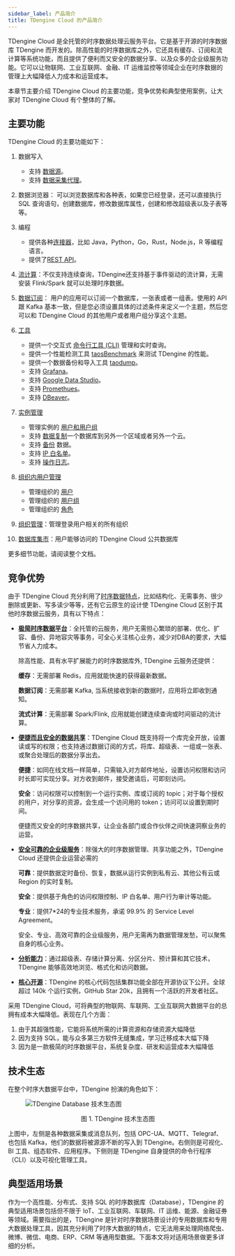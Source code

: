 ```yaml
---
sidebar_label: 产品简介
title: TDengine Cloud 的产品简介
---
```


TDengine Cloud 是全托管的时序数据处理云服务平台。它是基于开源的时序数据库 TDengine 而开发的。除高性能的时序数据库之外，它还具有缓存、订阅和流计算等系统功能，而且提供了便利而又安全的数据分享、以及众多的企业级服务功能。它可以让物联网、工业互联网、金融、IT 运维监控等领域企业在时序数据的管理上大幅降低人力成本和运营成本。

本章节主要介绍 TDengine Cloud 的主要功能，竞争优势和典型使用案例，让大家对 TDengine Cloud 有个整体的了解。

## 主要功能

TDengine Cloud 的主要功能如下：

1. 数据写入
   - 支持 [数据源](../data-in/ds/)。
   - 支持 [数据采集代理](../data-in/dca/)。
2. 数据浏览器： 可以浏览数据库和各种表，如果您已经登录，还可以直接执行 SQL 查询语句，创建数据库，修改数据库属性，创建和修改超级表以及子表等等。
3. 编程
    - 提供各种[连接器](../programming/connector/)，比如 Java，Python，Go，Rust，Node.js，R 等编程语言。
    - 提供了[REST API](../programming/connector/rest-api/)。
4. [流计算](../stream/)：不仅支持连续查询，TDengine还支持基于事件驱动的流计算，无需安装 Flink/Spark 就可以处理时序数据。
5. [数据订阅](../data-subscription/)： 用户的应用可以订阅一个数据库，一张表或者一组表。使用的 API 跟 Kafka 基本一致，但是您必须设置具体的过滤条件来定义一个主题，然后您可以和 TDengine Cloud 的其他用户或者用户组分享这个主题。
6. [工具](../tools)
   - 提供一个交互式 [命令行工具 (CLI)](../tools/cli/) 管理和实时查询。
   - 提供一个性能检测工具 [taosBenchmark](../tools/taosbenchmark/) 来测试 TDengine 的性能。
   - 提供一个数据备份和导入工具 [taodump](../tools/taosdump/)。
   - 支持 [Grafana](../tools/grafana/)。
   - 支持 [Google Data Studio](../tools/gds/)。
   - 支持 [Promethues](../tools/prometheus/)。
   - 支持 [DBeaver](../tools/dbeaver/)。
7. [实例管理](../instance-mgmt)
   - 管理实例的 [用户和用户组](../instance-mgmt/user-mgmt)
   - 支持 [数据复制](../instance-mgmt/replication)一个数据库到另外一个区域或者另外一个云。
   - 支持 [备份](../instance-mgmt/backup) 数据。
   - 支持 [IP 白名单](../instance-mgmt/ip-whites)。
   - 支持 [操作日志](../instance-mgmt/ops-logs)。

8. [组织内用户管理](../user-mgmt)
   - 管理组织的 [用户](../user-mgmt/users)
   - 管理组织的 [用户组](../user-mgmt/usergroups)
   - 管理组织的 [角色](../user-mgmt/roles)

9. [组织管理](../orgs)：管理登录用户相关的所有组织

10. [数据库集市](../dbmarts)：用户能够访问的 TDengine Cloud 公共数据库

更多细节功能，请阅读整个文档。

## 竞争优势

由于 TDengine Cloud 充分利用了[时序数据特点](https://www.taosdata.com/blog/2019/07/09/105.html)，比如结构化、无需事务、很少删除或更新、写多读少等等，还有它云原生的设计使 TDengine Cloud 区别于其他时序数据云服务，具有以下特点：

- **[极简时序数据平台](https://www.taosdata.com/tdengine/simplified_solution_for_time-series_data_processing)**：全托管的云服务，用户无需担心繁琐的部署、优化、扩容、备份、异地容灾等事务，可全心关注核心业务，减少对DBA的要求，大幅节省人力成本。

   除高性能、具有水平扩展能力的时序数据库外, TDengine 云服务还提供：

   **缓存**：无需部署 Redis，应用就能快速的获得最新数据。

   **数据订阅**：无需部署 Kafka, 当系统接收到新的数据时，应用将立即收到通知。

   **流式计算**：无需部署 Spark/Flink, 应用就能创建连续查询或时间驱动的流计算。

- **[便捷而且安全的数据共享](https://www.taosdata.com/tdengine/cloud/data-sharing)**：TDengine Cloud 既支持将一个库完全开放，设置读或写的权限；也支持通过数据订阅的方式，将库、超级表、一组或一张表、或聚合处理后的数据分享出去。

   **便捷**：如同在线文档一样简单，只需输入对方邮件地址，设置访问权限和访问时长即可实现分享。对方收到邮件，接受邀请后，可即刻访问。

   **安全**：访问权限可以控制到一个运行实例、库或订阅的 topic；对于每个授权的用户，对分享的资源，会生成一个访问用的 token；访问可以设置到期时间。

   便捷而又安全的时序数据共享，让企业各部门或合作伙伴之间快速洞察业务的运营。

- **[安全可靠的企业级服务](https://tdengine.com/tdengine/high-performance-time-series-database/)**：除强大的时序数据管理、共享功能之外，TDengine Cloud 还提供企业运营必需的

   **可靠**：提供数据定时备份、恢复，数据从运行实例到私有云、其他公有云或 Region 的实时复制。

   **安全**：提供基于角色的访问权限控制、IP 白名单、用户行为审计等功能。

   **专业**：提供7*24的专业技术服务，承诺 99.9% 的 Service Level Agreement。

   安全、专业、高效可靠的企业级服务，用户无需再为数据管理发愁，可以聚焦自身的核心业务。

- **[分析能力](https://www.taosdata.com/tdengine/easy_data_analytics)**：通过超级表、存储计算分离、分区分片、预计算和其它技术，TDengine 能够高效地浏览、格式化和访问数据。

- **[核心开源](https://www.taosdata.com/tdengine/open_source_time-series_database)**：TDengine 的核心代码包括集群功能全部在开源协议下公开。全球超过 140k 个运行实例，GitHub Star 20k，且拥有一个活跃的开发者社区。

采用 TDengine Cloud，可将典型的物联网、车联网、工业互联网大数据平台的总拥有成本大幅降低。表现在几个方面：

1. 由于其超强性能，它能将系统所需的计算资源和存储资源大幅降低
2. 因为支持 SQL，能与众多第三方软件无缝集成，学习迁移成本大幅下降
3. 因为是一款极简的时序数据平台，系统复杂度、研发和运营成本大幅降低

## 技术生态

在整个时序大数据平台中，TDengine 扮演的角色如下：

<figure>

![TDengine Database 技术生态图](eco_system.webp)

<center><figcaption>图 1. TDengine 技术生态图</figcaption></center>
</figure>

上图中，左侧是各种数据采集或消息队列，包括 OPC-UA、MQTT、Telegraf、也包括 Kafka，他们的数据将被源源不断的写入到 TDengine。右侧则是可视化、BI 工具、组态软件、应用程序。下侧则是 TDengine 自身提供的命令行程序（CLI）以及可视化管理工具。

## 典型适用场景

作为一个高性能、分布式、支持 SQL 的时序数据库（Database），TDengine 的典型适用场景包括但不限于 IoT、工业互联网、车联网、IT 运维、能源、金融证券等领域。需要指出的是，TDengine 是针对时序数据场景设计的专用数据库和专用大数据处理工具，因其充分利用了时序大数据的特点，它无法用来处理网络爬虫、微博、微信、电商、ERP、CRM 等通用型数据。下面本文将对适用场景做更多详细的分析。
